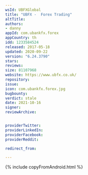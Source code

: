 ```yaml
---
wsId: UBFXGlobal
title: "UBFX -  Forex Trading"
altTitle: 
authors:
- danny
appId: com.ubankfx.forex
appCountry: th
idd: 1233584524
released: 2017-05-18
updated: 2020-09-22
version: "6.24.3790"
stars: 
reviews: 
size: 81107968
website: https://www.ubfx.co.uk/
repository: 
issue: 
icon: com.ubankfx.forex.jpg
bugbounty: 
verdict: stale
date: 2021-10-16
signer: 
reviewArchive:


providerTwitter: 
providerLinkedIn: 
providerFacebook: 
providerReddit: 

redirect_from:

---
```



{% include copyFromAndroid.html %}
